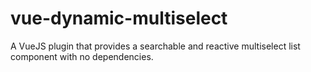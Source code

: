 # vue-dynamic-multiselect
A VueJS plugin that provides a searchable and reactive multiselect list component with no dependencies.
